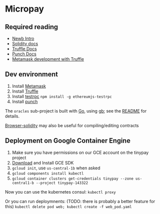 # Micropay


## Required reading

* [Newb Intro](https://medium.com/@ConsenSys/a-101-noob-intro-to-programming-smart-contracts-on-ethereum-695d15c1dab4#.9bb4syvvq)
* [Solidity docs](https://solidity.readthedocs.io/en/latest/introduction-to-smart-contracts.html)
* [Truffle Docs](http://truffle.readthedocs.io/en/latest/)
* [Punch Docs](http://laktek.github.io/punch/)
* [Metamask development with Truffle](https://blog.metamask.io/developing-for-metamask-with-truffle/)

## Dev environment

1. Install [Metamask](https://metamask.io/)
2. Install [Truffle](http://truffle.readthedocs.io/en/latest/getting_started/installation/)
3. Install [testrpc](https://github.com/ethereumjs/testrpc) `npm install -g ethereumjs-testrpc`
4. Install [punch](http://laktek.github.io/punch/)

The `oracles` sub-project is built with [Go](https://golang.org), using [gb](getgb.io); see the [README](oracles/README.md) for details.

[Browser-solidity](https://ethereum.github.io/browser-solidity/) may also be useful for compiling/editing contracts


## Deployment on Google Container Engine

1. Make sure you have permissions on our GCE account on the tinypay project
2. [Download](https://cloud.google.com/sdk/downloads) and Install GCE SDK
3. `gcloud init`, use `us-central-1b` when asked
4. `gcloud components install kubectl`
5. `gcloud container clusters get-credentials tinypay --zone us-central1-b --project tinypay-143322`

Now you can use the kubernetes consul:
`kubectl proxy`

Or you can run deploymnents: (TODO: there is probably a better feature for this)
`kubectl delete pod web; kubectl create -f web_pod.yaml`

